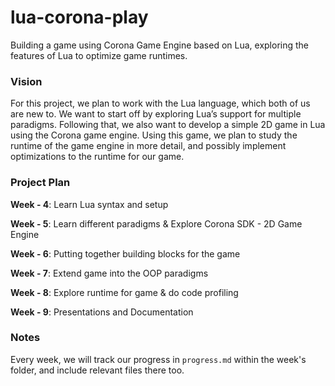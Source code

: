 # lua-corona-play
Building a game using Corona Game Engine based on Lua, exploring the features of Lua to optimize game runtimes.

### Vision

For this project, we plan to work with the Lua language, which both of us are new to. We want to start off by exploring Lua’s support for multiple paradigms. Following that, we also want to develop a simple 2D game in Lua using the Corona game engine. Using this game, we plan to study the runtime of the game engine in more detail, and possibly implement optimizations to the runtime for our game.

### Project Plan

**Week - 4**: Learn Lua syntax and setup

**Week - 5**: Learn different paradigms & Explore Corona SDK - 2D Game Engine

**Week - 6**: Putting together building blocks for the game

**Week - 7**: Extend game into the OOP paradigms

**Week - 8**: Explore runtime for game & do code profiling

**Week - 9**: Presentations and Documentation

### Notes

Every week, we will track our progress in `progress.md` within the week's folder, and include relevant files there too.
